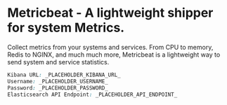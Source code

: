 # Metricbeat - A lightweight shipper for system Metrics.

Collect metrics from your systems and services. From CPU to memory, Redis to NGINX, and much much more, Metricbeat is a lightweight way to send system and service statistics.




```css
Kibana URL: _PLACEHOLDER_KIBANA_URL_
Username: _PLACEHOLDER_USERNAME_
Password: _PLACEHOLDER_PASSWORD_
Elasticsearch API Endpoint: _PLACEHOLDER_API_ENDPOINT_
```

